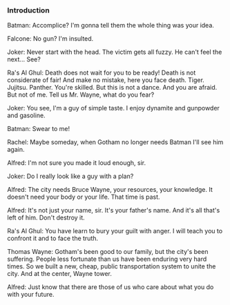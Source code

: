 





<div class="notebook" id="staticInteractive1464161388905_batmanipsum_v2">

  <div class="notebook__static-tutorial" data-tutorial="1464161388905_batmanipsum_v2" data-is-quick-setup="true" data-link="https://yaas.github.io/chewie-sample-result/build/embedded.html#1464161388905_batmanipsum_v2">
   
   
   <h3 id="introduction">Introduction</h3>
<p>Batman: Accomplice? I&#39;m gonna tell them the whole thing was your idea.</p>
<p>Falcone: No gun? I&#39;m insulted.</p>
<p>Joker: Never start with the head. The victim gets all fuzzy. He can&#39;t feel the next... See?</p>
<p>Ra&#39;s Al Ghul: Death does not wait for you to be ready! Death is not considerate of fair! And make no mistake, here you face death. Tiger. Jujitsu. Panther. You&#39;re skilled. But this is not a dance. And you are afraid. But not of me. Tell us Mr. Wayne, what do you fear?</p>
<p>Joker: You see, I&#39;m a guy of simple taste. I enjoy dynamite and gunpowder and gasoline.</p>
<p>Batman: Swear to me!</p>
<p>Rachel: Maybe someday, when Gotham no longer needs Batman I&#39;ll see him again.</p>
<p>Alfred: I&#39;m not sure you made it loud enough, sir.</p>
<p>Joker: Do I really look like a guy with a plan?</p>
<p>Alfred: The city needs Bruce Wayne, your resources, your knowledge. It doesn&#39;t need your body or your life. That time is past.</p>
<p>Alfred: It&#39;s not just your name, sir. It&#39;s your father&#39;s name. And it&#39;s all that&#39;s left of him. Don&#39;t destroy it.</p>
<p>Ra&#39;s Al Ghul: You have learn to bury your guilt with anger. I will teach you to confront it and to face the truth.</p>
<p>Thomas Wayne: Gotham&#39;s been good to our family, but the city&#39;s been suffering. People less fortunate than us have been enduring very hard times. So we built a new, cheap, public transportation system to unite the city. And at the center, Wayne tower.</p>
<p>Alfred: Just know that there are those of us who care about what you do with your future.</p>

  </div>

  <div id="notebook1464161388905_batmanipsum_v2">
    <iframe style="min-height: 430px;" class="notebook__interactive-tutorial u-transition-all width-100 interactive-tutorial" src="" scrolling="no" frameBorder="0" id="1464161388905_batmanipsum_v2"></iframe>
  </div>

  <div class="notebook__loader">

  </div>

</div> <!-- ---
---
id: 1464161388905_batmanipsum_v2
title: 'Interactive Kicking Joker'
service: 'Batman Ipsum'
type: Tutorial
interactive: true
order: 61
---

### Introduction

Batman: Accomplice? I'm gonna tell them the whole thing was your idea.

Falcone: No gun? I'm insulted.

Joker: Never start with the head. The victim gets all fuzzy. He can't feel the next... See?

Ra's Al Ghul: Death does not wait for you to be ready! Death is not considerate of fair! And make no mistake, here you face death. Tiger. Jujitsu. Panther. You're skilled. But this is not a dance. And you are afraid. But not of me. Tell us Mr. Wayne, what do you fear?

Joker: You see, I'm a guy of simple taste. I enjoy dynamite and gunpowder and gasoline.

Batman: Swear to me!

Rachel: Maybe someday, when Gotham no longer needs Batman I'll see him again.

Alfred: I'm not sure you made it loud enough, sir.

Joker: Do I really look like a guy with a plan?

Alfred: The city needs Bruce Wayne, your resources, your knowledge. It doesn't need your body or your life. That time is past.

Alfred: It's not just your name, sir. It's your father's name. And it's all that's left of him. Don't destroy it.

Ra's Al Ghul: You have learn to bury your guilt with anger. I will teach you to confront it and to face the truth.

Thomas Wayne: Gotham's been good to our family, but the city's been suffering. People less fortunate than us have been enduring very hard times. So we built a new, cheap, public transportation system to unite the city. And at the center, Wayne tower.

Alfred: Just know that there are those of us who care about what you do with your future.
 -->